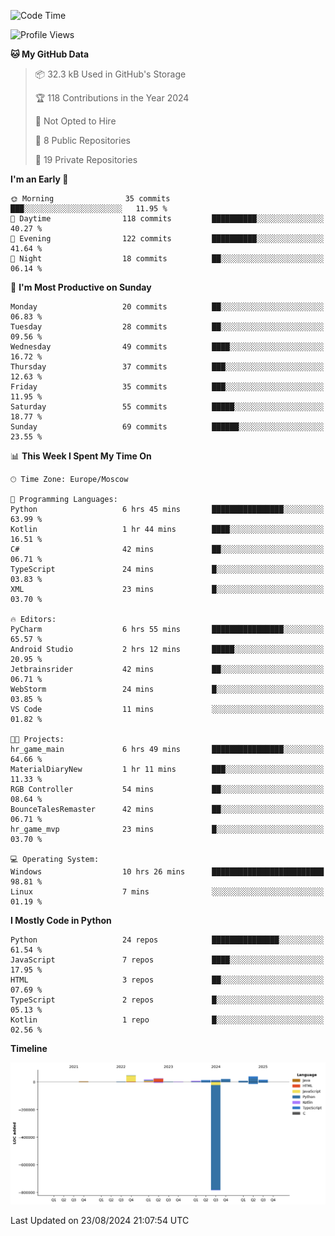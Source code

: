 <!--START_SECTION:waka-->
![Code Time](http://img.shields.io/badge/Code%20Time-474%20hrs%2038%20mins-blue)

![Profile Views](http://img.shields.io/badge/Profile%20Views-8-blue)

**🐱 My GitHub Data** 

> 📦 32.3 kB Used in GitHub's Storage 
 > 
> 🏆 118 Contributions in the Year 2024
 > 
> 🚫 Not Opted to Hire
 > 
> 📜 8 Public Repositories 
 > 
> 🔑 19 Private Repositories 
 > 
**I'm an Early 🐤** 

```text
🌞 Morning                35 commits          ███░░░░░░░░░░░░░░░░░░░░░░   11.95 % 
🌆 Daytime                118 commits         ██████████░░░░░░░░░░░░░░░   40.27 % 
🌃 Evening                122 commits         ██████████░░░░░░░░░░░░░░░   41.64 % 
🌙 Night                  18 commits          ██░░░░░░░░░░░░░░░░░░░░░░░   06.14 % 
```
📅 **I'm Most Productive on Sunday** 

```text
Monday                   20 commits          ██░░░░░░░░░░░░░░░░░░░░░░░   06.83 % 
Tuesday                  28 commits          ██░░░░░░░░░░░░░░░░░░░░░░░   09.56 % 
Wednesday                49 commits          ████░░░░░░░░░░░░░░░░░░░░░   16.72 % 
Thursday                 37 commits          ███░░░░░░░░░░░░░░░░░░░░░░   12.63 % 
Friday                   35 commits          ███░░░░░░░░░░░░░░░░░░░░░░   11.95 % 
Saturday                 55 commits          █████░░░░░░░░░░░░░░░░░░░░   18.77 % 
Sunday                   69 commits          ██████░░░░░░░░░░░░░░░░░░░   23.55 % 
```


📊 **This Week I Spent My Time On** 

```text
🕑︎ Time Zone: Europe/Moscow

💬 Programming Languages: 
Python                   6 hrs 45 mins       ████████████████░░░░░░░░░   63.99 % 
Kotlin                   1 hr 44 mins        ████░░░░░░░░░░░░░░░░░░░░░   16.51 % 
C#                       42 mins             ██░░░░░░░░░░░░░░░░░░░░░░░   06.71 % 
TypeScript               24 mins             █░░░░░░░░░░░░░░░░░░░░░░░░   03.83 % 
XML                      23 mins             █░░░░░░░░░░░░░░░░░░░░░░░░   03.70 % 

🔥 Editors: 
PyCharm                  6 hrs 55 mins       ████████████████░░░░░░░░░   65.57 % 
Android Studio           2 hrs 12 mins       █████░░░░░░░░░░░░░░░░░░░░   20.95 % 
Jetbrainsrider           42 mins             ██░░░░░░░░░░░░░░░░░░░░░░░   06.71 % 
WebStorm                 24 mins             █░░░░░░░░░░░░░░░░░░░░░░░░   03.85 % 
VS Code                  11 mins             ░░░░░░░░░░░░░░░░░░░░░░░░░   01.82 % 

🐱‍💻 Projects: 
hr_game_main             6 hrs 49 mins       ████████████████░░░░░░░░░   64.66 % 
MaterialDiaryNew         1 hr 11 mins        ███░░░░░░░░░░░░░░░░░░░░░░   11.33 % 
RGB Controller           54 mins             ██░░░░░░░░░░░░░░░░░░░░░░░   08.64 % 
BounceTalesRemaster      42 mins             ██░░░░░░░░░░░░░░░░░░░░░░░   06.71 % 
hr_game_mvp              23 mins             █░░░░░░░░░░░░░░░░░░░░░░░░   03.70 % 

💻 Operating System: 
Windows                  10 hrs 26 mins      █████████████████████████   98.81 % 
Linux                    7 mins              ░░░░░░░░░░░░░░░░░░░░░░░░░   01.19 % 
```

**I Mostly Code in Python** 

```text
Python                   24 repos            ███████████████░░░░░░░░░░   61.54 % 
JavaScript               7 repos             ████░░░░░░░░░░░░░░░░░░░░░   17.95 % 
HTML                     3 repos             ██░░░░░░░░░░░░░░░░░░░░░░░   07.69 % 
TypeScript               2 repos             █░░░░░░░░░░░░░░░░░░░░░░░░   05.13 % 
Kotlin                   1 repo              █░░░░░░░░░░░░░░░░░░░░░░░░   02.56 % 
```



**Timeline**

![Lines of Code chart](https://raw.githubusercontent.com/adlemx/adlemx/main/assets/bar_graph.png)


 Last Updated on 23/08/2024 21:07:54 UTC
<!--END_SECTION:waka-->
